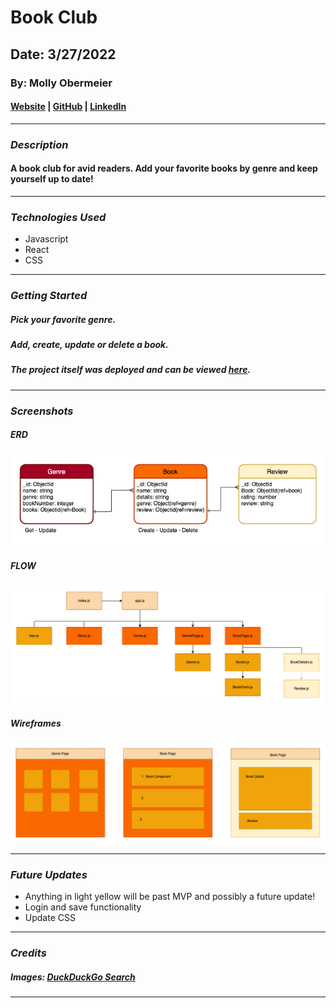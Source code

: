 # Book Club

## Date: 3/27/2022

### By: Molly Obermeier

#### [Website](https://obermeiermol.myportfolio.com/) | [GitHub](https://github.com/Tamollyo/BookClub) | [LinkedIn](https://www.linkedin.com/in/marie-obermeier-6b6b03158/)

---

### **_Description_**

#### A book club for avid readers. Add your favorite books by genre and keep yourself up to date!

---

### **_Technologies Used_**

- Javascript
- React
- CSS

---

### **_Getting Started_**

##### Pick your favorite genre.

##### Add, create, update or delete a book.

##### The project itself was deployed and can be viewed [here](URL).

---

### **_Screenshots_**

##### ERD

![ERD](assets/img/ERDPractice3.png)

##### FLOW

![Flow](assets/img/ERDPractice.png)

##### Wireframes

![Wireframe](assets/img/ERDPractice2.png)

---

### **_Future Updates_**

- Anything in light yellow will be past MVP and possibly a future update!
- Login and save functionality
- Update CSS

---

### **_Credits_**

##### Images: [DuckDuckGo Search](http://www.duckduckgo.com)

---
